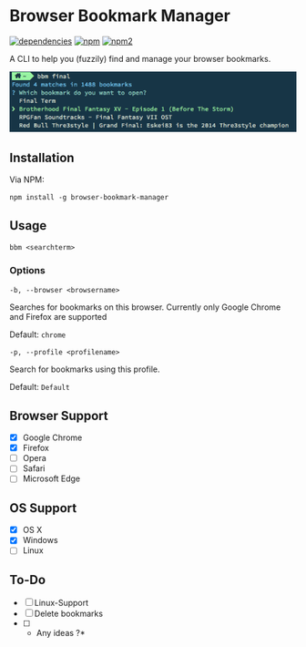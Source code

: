 # Browser Bookmark Manager

[![dependencies](https://david-dm.org/dj-hedgehog/browser-bookmark-manager.svg)](https://david-dm.org/dj-hedgehog/browser-bookmark-manager)
[![npm](https://img.shields.io/npm/v/browser-bookmark-manager.svg?maxAge=2592000)](https://www.npmjs.com/package/browser-bookmark-manager)
[![npm2](https://img.shields.io/npm/dt/browser-bookmark-manager.svg?maxAge=2592000)](https://www.npmjs.com/package/browser-bookmark-manager)

A CLI to help you (fuzzily) find and manage your browser bookmarks.

![](assets/bbm-search.png)

## Installation

Via NPM:
```
npm install -g browser-bookmark-manager
```

## Usage

```
bbm <searchterm>
```

### Options


```
-b, --browser <browsername>
```
Searches for bookmarks on this browser. Currently only Google Chrome and Firefox are supported

Default: `chrome`


```
-p, --profile <profilename>
```
Search for bookmarks using this profile.

Default: `Default`

## Browser Support

- [x] Google Chrome
- [x] Firefox
- [ ] Opera
- [ ] Safari
- [ ] Microsoft Edge

## OS Support

- [x] OS X
- [x] Windows
- [ ] Linux

## To-Do

- [ ] Linux-Support
- [ ] Delete bookmarks
- [ ] * Any ideas ?*
